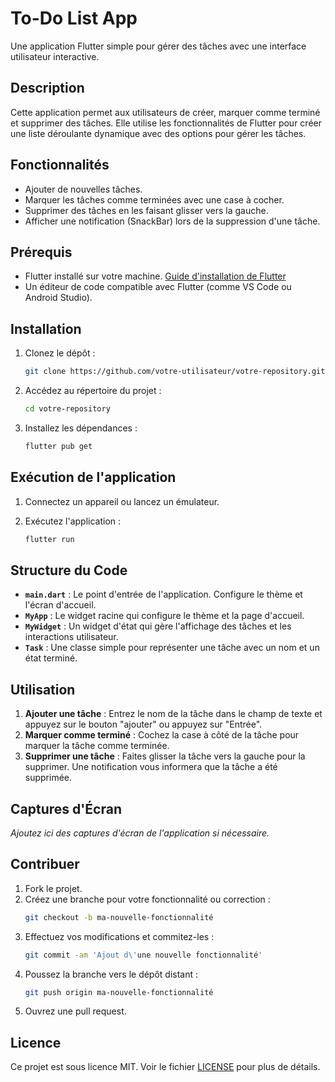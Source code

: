 # To-Do List App

Une application Flutter simple pour gérer des tâches avec une interface utilisateur interactive.

## Description

Cette application permet aux utilisateurs de créer, marquer comme terminé et supprimer des tâches. Elle utilise les fonctionnalités de Flutter pour créer une liste déroulante dynamique avec des options pour gérer les tâches.

## Fonctionnalités

- Ajouter de nouvelles tâches.
- Marquer les tâches comme terminées avec une case à cocher.
- Supprimer des tâches en les faisant glisser vers la gauche.
- Afficher une notification (SnackBar) lors de la suppression d'une tâche.

## Prérequis

- Flutter installé sur votre machine. [Guide d'installation de Flutter](https://flutter.dev/docs/get-started/install)
- Un éditeur de code compatible avec Flutter (comme VS Code ou Android Studio).

## Installation

1. Clonez le dépôt :

    ```sh
    git clone https://github.com/votre-utilisateur/votre-repository.git
    ```

2. Accédez au répertoire du projet :

    ```sh
    cd votre-repository
    ```

3. Installez les dépendances :

    ```sh
    flutter pub get
    ```

## Exécution de l'application

1. Connectez un appareil ou lancez un émulateur.

2. Exécutez l'application :

    ```sh
    flutter run
    ```

## Structure du Code

- **`main.dart`** : Le point d'entrée de l'application. Configure le thème et l'écran d'accueil.
- **`MyApp`** : Le widget racine qui configure le thème et la page d'accueil.
- **`MyWidget`** : Un widget d'état qui gère l'affichage des tâches et les interactions utilisateur.
- **`Task`** : Une classe simple pour représenter une tâche avec un nom et un état terminé.

## Utilisation

1. **Ajouter une tâche** : Entrez le nom de la tâche dans le champ de texte et appuyez sur le bouton "ajouter" ou appuyez sur "Entrée".
2. **Marquer comme terminé** : Cochez la case à côté de la tâche pour marquer la tâche comme terminée.
3. **Supprimer une tâche** : Faites glisser la tâche vers la gauche pour la supprimer. Une notification vous informera que la tâche a été supprimée.

## Captures d'Écran

*Ajoutez ici des captures d'écran de l'application si nécessaire.*

## Contribuer

1. Fork le projet.
2. Créez une branche pour votre fonctionnalité ou correction :
    ```sh
    git checkout -b ma-nouvelle-fonctionnalité
    ```
3. Effectuez vos modifications et commitez-les :
    ```sh
    git commit -am 'Ajout d\'une nouvelle fonctionnalité'
    ```
4. Poussez la branche vers le dépôt distant :
    ```sh
    git push origin ma-nouvelle-fonctionnalité
    ```
5. Ouvrez une pull request.

## Licence

Ce projet est sous licence MIT. Voir le fichier [LICENSE](LICENSE) pour plus de détails.
